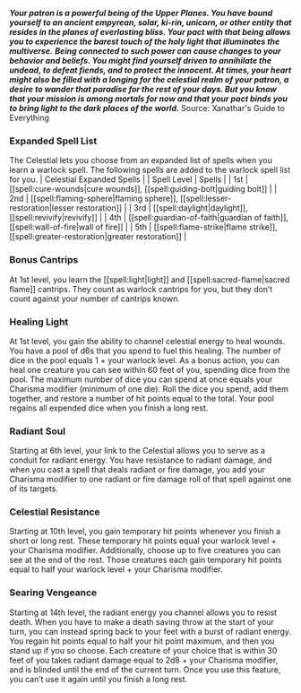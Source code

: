 ***Your patron is a powerful being of the Upper Planes. You have bound yourself to an ancient empyrean, solar, ki-rin, unicorn, or other entity that resides in the planes of everlasting bliss. Your pact with that being allows you to experience the barest touch of the holy light that illuminates the multiverse.***
***Being connected to such power can cause changes to your behavior and beliefs. You might find yourself driven to annihilate the undead, to defeat fiends, and to protect the innocent. At times, your heart might also be filled with a longing for the celestial realm of your patron, a desire to wander that paradise for the rest of your days. But you know that your mission is among mortals for now and that your pact binds you to bring light to the dark places of the world.***
Source: Xanathar's Guide to Everything
### Expanded Spell List
The Celestial lets you choose from an expanded list of spells when you learn a warlock spell. The following spells are added to the warlock spell list for you.
| Celestial Expanded Spells |
| Spell Level | Spells |
| 1st | [[spell:cure-wounds|cure wounds]], [[spell:guiding-bolt|guiding bolt]] |
| 2nd | [[spell:flaming-sphere|flaming sphere]], [[spell:lesser-restoration|lesser restoration]] |
| 3rd | [[spell:daylight|daylight]], [[spell:revivify|revivify]] |
| 4th | [[spell:guardian-of-faith|guardian of faith]], [[spell:wall-of-fire|wall of fire]] |
| 5th | [[spell:flame-strike|flame strike]], [[spell:greater-restoration|greater restoration]] |
### Bonus Cantrips
At 1st level, you learn the [[spell:light|light]] and [[spell:sacred-flame|sacred flame]] cantrips. They count as warlock cantrips for you, but they don’t count against your number of cantrips known.
### Healing Light
At 1st level, you gain the ability to channel celestial energy to heal wounds. You have a pool of d6s that you spend to fuel this healing. The number of dice in the pool equals 1 + your warlock level.
As a bonus action, you can heal one creature you can see within 60 feet of you, spending dice from the pool. The maximum number of dice you can spend at once equals your Charisma modifier (minimum of one die). Roll the dice you spend, add them together, and restore a number of hit points equal to the total.
Your pool regains all expended dice when you finish a long rest.
### Radiant Soul
Starting at 6th level, your link to the Celestial allows you to serve as a conduit for radiant energy. You have resistance to radiant damage, and when you cast a spell that deals radiant or fire damage, you add your Charisma modifier to one radiant or fire damage roll of that spell against one of its targets.
### Celestial Resistance
Starting at 10th level, you gain temporary hit points whenever you finish a short or long rest. These temporary hit points equal your warlock level + your Charisma modifier. Additionally, choose up to five creatures you can see at the end of the rest. Those creatures each gain temporary hit points equal to half your warlock level + your Charisma modifier.
### Searing Vengeance
Starting at 14th level, the radiant energy you channel allows you to resist death. When you have to make a death saving throw at the start of your turn, you can instead spring back to your feet with a burst of radiant energy. You regain hit points equal to half your hit point maximum, and then you stand up if you so choose. Each creature of your choice that is within 30 feet of you takes radiant damage equal to 2d8 + your Charisma modifier, and is blinded until the end of the current turn.
Once you use this feature, you can’t use it again until you finish a long rest.